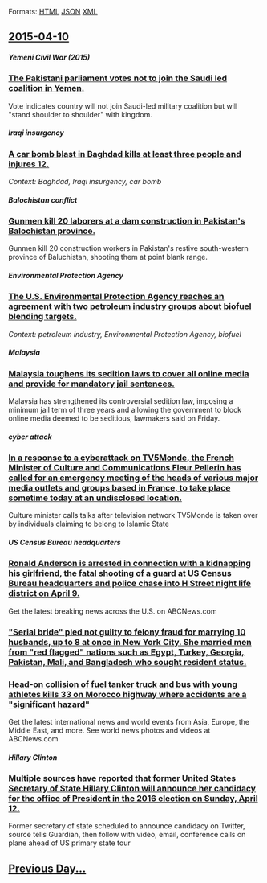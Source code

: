 
Formats: [HTML](2015/04/10/index.html)  [JSON](2015/04/10/index.json)  [XML](2015/04/10/index.xml)  

## [2015-04-10](/news/2015/04/10/index.md)

##### Yemeni Civil War (2015)
### [The Pakistani parliament votes not to join the Saudi led coalition in Yemen. ](/news/2015/04/10/the-pakistani-parliament-votes-not-to-join-the-saudi-led-coalition-in-yemen.md)
Vote indicates country will not join Saudi-led military coalition but will &quot;stand shoulder to shoulder&quot; with kingdom.

##### Iraqi insurgency
### [A car bomb blast in Baghdad kills at least three people and injures 12. ](/news/2015/04/10/a-car-bomb-blast-in-baghdad-kills-at-least-three-people-and-injures-12.md)
_Context: Baghdad, Iraqi insurgency, car bomb_

##### Balochistan conflict
### [Gunmen kill 20 laborers at a dam construction in Pakistan's Balochistan province. ](/news/2015/04/10/gunmen-kill-20-laborers-at-a-dam-construction-in-pakistan-s-balochistan-province.md)
Gunmen kill 20 construction workers in Pakistan&#039;s restive south-western province of Baluchistan, shooting them at point blank range.

##### Environmental Protection Agency
### [The U.S. Environmental Protection Agency reaches an agreement with two petroleum industry groups about biofuel blending targets. ](/news/2015/04/10/the-u-s-environmental-protection-agency-reaches-an-agreement-with-two-petroleum-industry-groups-about-biofuel-blending-targets.md)
_Context: petroleum industry, Environmental Protection Agency, biofuel_

##### Malaysia
### [Malaysia toughens its sedition laws to cover all online media and provide for mandatory jail sentences. ](/news/2015/04/10/malaysia-toughens-its-sedition-laws-to-cover-all-online-media-and-provide-for-mandatory-jail-sentences.md)
Malaysia has strengthened its controversial sedition law, imposing a minimum jail term of three years and allowing the government to block online media deemed to be seditious, lawmakers said on Friday.

##### cyber attack
### [In a response to a cyberattack on TV5Monde, the French Minister of Culture and Communications Fleur Pellerin has called for an emergency meeting of the heads of various major media outlets and groups based in France, to take place sometime today at an undisclosed location. ](/news/2015/04/10/in-a-response-to-a-cyberattack-on-tv5monde-the-french-minister-of-culture-and-communications-fleur-pellerin-has-called-for-an-emergency-mee.md)
Culture minister calls talks after television network TV5Monde is taken over by individuals claiming to belong to Islamic State

##### US Census Bureau headquarters
### [ Ronald Anderson is arrested in connection with a kidnapping his girlfriend, the fatal shooting of a guard at US Census Bureau headquarters and police chase into H Street night life district on April 9. ](/news/2015/04/10/ronald-anderson-is-arrested-in-connection-with-a-kidnapping-his-girlfriend-the-fatal-shooting-of-a-guard-at-us-census-bureau-headquarters.md)
Get the latest breaking news across the U.S. on ABCNews.com

##### 
### ["Serial bride" pled not guilty to felony fraud for marrying 10 husbands, up to 8 at once in New York City. She married men from "red flagged" nations such as Egypt, Turkey, Georgia, Pakistan, Mali, and Bangladesh who sought resident status. ](/news/2015/04/10/serial-bride-pled-not-guilty-to-felony-fraud-for-marrying-10-husbands-up-to-8-at-once-in-new-york-city-she-married-men-from-red-flagged.md)
##### 
### [ Head-on collision of fuel tanker truck and bus with young athletes kills 33 on Morocco highway where accidents are a "significant hazard" ](/news/2015/04/10/head-on-collision-of-fuel-tanker-truck-and-bus-with-young-athletes-kills-33-on-morocco-highway-where-accidents-are-a-significant-hazard.md)
Get the latest international news and world events from Asia, Europe, the Middle East, and more. See world news photos and videos at ABCNews.com

##### Hillary Clinton
### [Multiple sources have reported that former United States Secretary of State Hillary Clinton will announce her candidacy for the office of President in the 2016 election on Sunday, April 12. ](/news/2015/04/10/multiple-sources-have-reported-that-former-united-states-secretary-of-state-hillary-clinton-will-announce-her-candidacy-for-the-office-of-pr.md)
Former secretary of state scheduled to announce candidacy on Twitter, source tells Guardian, then follow with video, email, conference calls on plane ahead of US primary state tour

## [Previous Day...](/news/2015/04/9/index.md)

